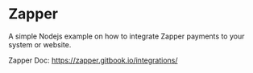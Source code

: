 # Zapper

A simple Nodejs example on how to integrate Zapper payments to your system or website.

Zapper Doc: https://zapper.gitbook.io/integrations/

